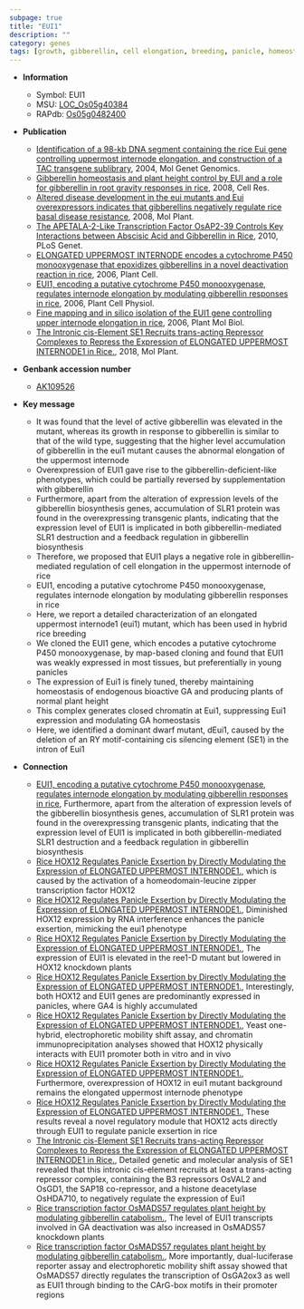 ```yaml
---
subpage: true
title: "EUI1"
description: ""
category: genes
tags: [growth, gibberellin, cell elongation, breeding, panicle, homeostasis,  ga , dwarf, height, plant height, GA]
---
```


* **Information**  
    + Symbol: EUI1  
    + MSU: [LOC_Os05g40384](http://rice.plantbiology.msu.edu/cgi-bin/ORF_infopage.cgi?orf=LOC_Os05g40384)  
    + RAPdb: [Os05g0482400](http://rapdb.dna.affrc.go.jp/viewer/gbrowse_details/irgsp1?name=Os05g0482400)  

* **Publication**  
    + [Identification of a 98-kb DNA segment containing the rice Eui gene controlling uppermost internode elongation, and construction of a TAC transgene sublibrary](http://www.ncbi.nlm.nih.gov/pubmed?term=Identification+of+a+98-kb+DNA+segment+containing+the+rice+Eui+gene+controlling+uppermost+internode+elongation,+and+construction+of+a+TAC+transgene+sublibrary%5BTitle%5D), 2004, Mol Genet Genomics.
    + [Gibberellin homeostasis and plant height control by EUI and a role for gibberellin in root gravity responses in rice](http://www.ncbi.nlm.nih.gov/pubmed?term=Gibberellin+homeostasis+and+plant+height+control+by+EUI+and+a+role+for+gibberellin+in+root+gravity+responses+in+rice%5BTitle%5D), 2008, Cell Res.
    + [Altered disease development in the eui mutants and Eui overexpressors indicates that gibberellins negatively regulate rice basal disease resistance](http://www.ncbi.nlm.nih.gov/pubmed?term=Altered+disease+development+in+the+eui+mutants+and+Eui+overexpressors+indicates+that+gibberellins+negatively+regulate+rice+basal+disease+resistance%5BTitle%5D), 2008, Mol Plant.
    + [The APETALA-2-Like Transcription Factor OsAP2-39 Controls Key Interactions between Abscisic Acid and Gibberellin in Rice](http://www.ncbi.nlm.nih.gov/pubmed?term=The+APETALA-2-Like+Transcription+Factor+OsAP2-39+Controls+Key+Interactions+between+Abscisic+Acid+and+Gibberellin+in+Rice%5BTitle%5D), 2010, PLoS Genet.
    + [ELONGATED UPPERMOST INTERNODE encodes a cytochrome P450 monooxygenase that epoxidizes gibberellins in a novel deactivation reaction in rice](http://www.ncbi.nlm.nih.gov/pubmed?term=ELONGATED+UPPERMOST+INTERNODE+encodes+a+cytochrome+P450+monooxygenase+that+epoxidizes+gibberellins+in+a+novel+deactivation+reaction+in+rice%5BTitle%5D), 2006, Plant Cell.
    + [EUI1, encoding a putative cytochrome P450 monooxygenase, regulates internode elongation by modulating gibberellin responses in rice](http://www.ncbi.nlm.nih.gov/pubmed?term=EUI1,+encoding+a+putative+cytochrome+P450+monooxygenase,+regulates+internode+elongation+by+modulating+gibberellin+responses+in+rice%5BTitle%5D), 2006, Plant Cell Physiol.
    + [Fine mapping and in silico isolation of the EUI1 gene controlling upper internode elongation in rice](http://www.ncbi.nlm.nih.gov/pubmed?term=Fine+mapping+and+in+silico+isolation+of+the+EUI1+gene+controlling+upper+internode+elongation+in+rice%5BTitle%5D), 2006, Plant Mol Biol.
    + [The Intronic cis-Element SE1 Recruits trans-acting Repressor Complexes to Repress the Expression of ELONGATED UPPERMOST INTERNODE1 in Rice.](http://www.ncbi.nlm.nih.gov/pubmed?term=The+Intronic+cis-Element+SE1+Recruits+trans-acting+Repressor+Complexes+to+Repress+the+Expression+of+ELONGATED+UPPERMOST+INTERNODE1+in+Rice.%5BTitle%5D), 2018, Mol Plant.

* **Genbank accession number**  
    + [AK109526](http://www.ncbi.nlm.nih.gov/nuccore/AK109526)

* **Key message**  
    + It was found that the level of active gibberellin was elevated in the mutant, whereas its growth in response to gibberellin is similar to that of the wild type, suggesting that the higher level accumulation of gibberellin in the eui1 mutant causes the abnormal elongation of the uppermost internode
    + Overexpression of EUI1 gave rise to the gibberellin-deficient-like phenotypes, which could be partially reversed by supplementation with gibberellin
    + Furthermore, apart from the alteration of expression levels of the gibberellin biosynthesis genes, accumulation of SLR1 protein was found in the overexpressing transgenic plants, indicating that the expression level of EUI1 is implicated in both gibberellin-mediated SLR1 destruction and a feedback regulation in gibberellin biosynthesis
    + Therefore, we proposed that EUI1 plays a negative role in gibberellin-mediated regulation of cell elongation in the uppermost internode of rice
    + EUI1, encoding a putative cytochrome P450 monooxygenase, regulates internode elongation by modulating gibberellin responses in rice
    + Here, we report a detailed characterization of an elongated uppermost internode1 (eui1) mutant, which has been used in hybrid rice breeding
    + We cloned the EUI1 gene, which encodes a putative cytochrome P450 monooxygenase, by map-based cloning and found that EUI1 was weakly expressed in most tissues, but preferentially in young panicles
    + The expression of Eui1 is finely tuned, thereby maintaining homeostasis of endogenous bioactive GA and producing plants of normal plant height
    + This complex generates closed chromatin at Eui1, suppressing Eui1 expression and modulating GA homeostasis
    + Here, we identified a dominant dwarf mutant, dEui1, caused by the deletion of an RY motif-containing cis silencing element (SE1) in the intron of Eui1

* **Connection**  
    + [EUI1, encoding a putative cytochrome P450 monooxygenase, regulates internode elongation by modulating gibberellin responses in rice](http://www.ncbi.nlm.nih.gov/pubmed?term=EUI1,+encoding+a+putative+cytochrome+P450+monooxygenase,+regulates+internode+elongation+by+modulating+gibberellin+responses+in+rice%5BTitle%5D), Furthermore, apart from the alteration of expression levels of the gibberellin biosynthesis genes, accumulation of SLR1 protein was found in the overexpressing transgenic plants, indicating that the expression level of EUI1 is implicated in both gibberellin-mediated SLR1 destruction and a feedback regulation in gibberellin biosynthesis
    + [Rice HOX12 Regulates Panicle Exsertion by Directly Modulating the Expression of ELONGATED UPPERMOST INTERNODE1.](ree1-D), which is caused by the activation of a homeodomain-leucine zipper transcription factor HOX12
    + [Rice HOX12 Regulates Panicle Exsertion by Directly Modulating the Expression of ELONGATED UPPERMOST INTERNODE1.](http://www.ncbi.nlm.nih.gov/pubmed?term=Rice+HOX12+Regulates+Panicle+Exsertion+by+Directly+Modulating+the+Expression+of+ELONGATED+UPPERMOST+INTERNODE1.%5BTitle%5D), Diminished HOX12 expression by RNA interference enhances the panicle exsertion, mimicking the eui1 phenotype
    + [Rice HOX12 Regulates Panicle Exsertion by Directly Modulating the Expression of ELONGATED UPPERMOST INTERNODE1.](http://www.ncbi.nlm.nih.gov/pubmed?term=Rice+HOX12+Regulates+Panicle+Exsertion+by+Directly+Modulating+the+Expression+of+ELONGATED+UPPERMOST+INTERNODE1.%5BTitle%5D), The expression of EUI1 is elevated in the ree1-D mutant but lowered in HOX12 knockdown plants
    + [Rice HOX12 Regulates Panicle Exsertion by Directly Modulating the Expression of ELONGATED UPPERMOST INTERNODE1.](http://www.ncbi.nlm.nih.gov/pubmed?term=Rice+HOX12+Regulates+Panicle+Exsertion+by+Directly+Modulating+the+Expression+of+ELONGATED+UPPERMOST+INTERNODE1.%5BTitle%5D), Interestingly, both HOX12 and EUI1 genes are predominantly expressed in panicles, where GA4 is highly accumulated
    + [Rice HOX12 Regulates Panicle Exsertion by Directly Modulating the Expression of ELONGATED UPPERMOST INTERNODE1.](http://www.ncbi.nlm.nih.gov/pubmed?term=Rice+HOX12+Regulates+Panicle+Exsertion+by+Directly+Modulating+the+Expression+of+ELONGATED+UPPERMOST+INTERNODE1.%5BTitle%5D), Yeast one-hybrid, electrophoretic mobility shift assay, and chromatin immunoprecipitation analyses showed that HOX12 physically interacts with EUI1 promoter both in vitro and in vivo
    + [Rice HOX12 Regulates Panicle Exsertion by Directly Modulating the Expression of ELONGATED UPPERMOST INTERNODE1.](http://www.ncbi.nlm.nih.gov/pubmed?term=Rice+HOX12+Regulates+Panicle+Exsertion+by+Directly+Modulating+the+Expression+of+ELONGATED+UPPERMOST+INTERNODE1.%5BTitle%5D), Furthermore, overexpression of HOX12 in eui1 mutant background remains the elongated uppermost internode phenotype
    + [Rice HOX12 Regulates Panicle Exsertion by Directly Modulating the Expression of ELONGATED UPPERMOST INTERNODE1.](http://www.ncbi.nlm.nih.gov/pubmed?term=Rice+HOX12+Regulates+Panicle+Exsertion+by+Directly+Modulating+the+Expression+of+ELONGATED+UPPERMOST+INTERNODE1.%5BTitle%5D), These results reveal a novel regulatory module that HOX12 acts directly through EUI1 to regulate panicle exsertion in rice
    + [The Intronic cis-Element SE1 Recruits trans-acting Repressor Complexes to Repress the Expression of ELONGATED UPPERMOST INTERNODE1 in Rice.](http://www.ncbi.nlm.nih.gov/pubmed?term=The+Intronic+cis-Element+SE1+Recruits+trans-acting+Repressor+Complexes+to+Repress+the+Expression+of+ELONGATED+UPPERMOST+INTERNODE1+in+Rice.%5BTitle%5D),  Detailed genetic and molecular analysis of SE1 revealed that this intronic cis-element recruits at least a trans-acting repressor complex, containing the B3 repressors OsVAL2 and OsGD1, the SAP18 co-repressor, and a histone deacetylase OsHDA710, to negatively regulate the expression of Eui1
    + [Rice transcription factor OsMADS57 regulates plant height by modulating gibberellin catabolism.](http://www.ncbi.nlm.nih.gov/pubmed?term=Rice+transcription+factor+OsMADS57+regulates+plant+height+by+modulating+gibberellin+catabolism.%5BTitle%5D),  The level of EUI1 transcripts involved in GA deactivation was also increased in OsMADS57 knockdown plants
    + [Rice transcription factor OsMADS57 regulates plant height by modulating gibberellin catabolism.](http://www.ncbi.nlm.nih.gov/pubmed?term=Rice+transcription+factor+OsMADS57+regulates+plant+height+by+modulating+gibberellin+catabolism.%5BTitle%5D),  More importantly, dual-luciferase reporter assay and electrophoretic mobility shift assay showed that OsMADS57 directly regulates the transcription of OsGA2ox3 as well as EUI1 through binding to the CArG-box motifs in their promoter regions



